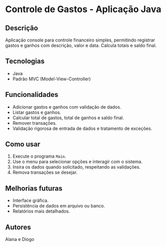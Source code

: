 # Controle de Gastos - Aplicação Java

## Descrição  
Aplicação console para controle financeiro simples, permitindo registrar gastos e ganhos com descrição, valor e data. Calcula totais e saldo final.

## Tecnologias  
- Java  
- Padrão MVC (Model-View-Controller)

## Funcionalidades  
- Adicionar gastos e ganhos com validação de dados.  
- Listar gastos e ganhos.  
- Calcular total de gastos, total de ganhos e saldo final.  
- Remover transações.  
- Validação rigorosa de entrada de dados e tratamento de exceções.

## Como usar  
1. Execute o programa `Main`.  
2. Use o menu para selecionar opções e interagir com o sistema.  
3. Insira os dados quando solicitado, respeitando as validações.  
4. Remova transações se desejar.  

## Melhorias futuras  
- Interface gráfica.  
- Persistência de dados em arquivo ou banco.  
- Relatórios mais detalhados.

## Autores
Alana e Diogo  
